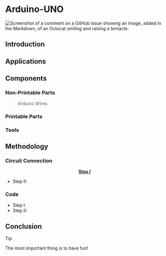 # **Arduino-UNO**

![Screenshot of a comment on a GitHub issue showing an image, added in the Markdown, of an Octocat smiling and raising a tentacle.](https://www.google.com/url?sa=i&url=https%3A%2F%2Floja-snoticias.app.co.mz%2F%3Fa%3D762241031788&psig=AOvVaw2bjbjHOeVKeDJOpzsrFbl8&ust=1736947131857000&source=images&cd=vfe&opi=89978449&ved=0CBQQjRxqFwoTCJCL6rim9YoDFQAAAAAdAAAAABAE)

## **Introduction**

## **Applications**

## **Components**
### Non-Printable Parts
> Arduino
> Wires
### Printable Parts
### Tools

## **Methodology**
### Circuit Connection
<p align="center" >
 <ins> <b> Step I </b> </ins>
</p>

- Step II:
### Code
- Step I:
- Step II:


## **Conclusion**
> [!TIP]
> The most important thing is to have fun!






